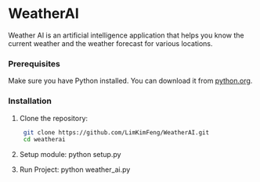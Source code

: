 # WeatherAI

Weather AI is an artificial intelligence application that helps you know the current weather and the weather forecast for various locations.

### Prerequisites

Make sure you have Python installed. You can download it from [python.org](https://www.python.org/downloads/).

### Installation

1. Clone the repository:
   ```sh
    git clone https://github.com/LimKimFeng/WeatherAI.git
    cd weatherai

2. Setup module:
    python setup.py 

3. Run Project:
    python weather_ai.py

